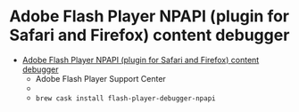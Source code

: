 # Adobe Flash Player NPAPI (plugin for Safari and Firefox) content debugger
- [Adobe Flash Player NPAPI (plugin for Safari and Firefox) content debugger](https://www.adobe.com/support/flashplayer/debug_downloads.html)
  -  Adobe Flash Player Support Center
  - 
  - `brew cask install flash-player-debugger-npapi`
